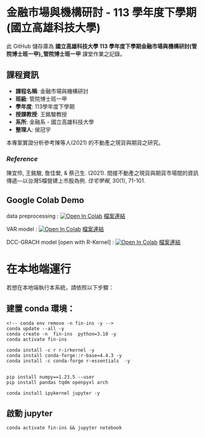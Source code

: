 # 金融市場與機構研討 - 113 學年度下學期 (國立高雄科技大學)


此 GitHub 儲存庫為 **國立高雄科技大學 113 學年度下學期金融市場與機構研討(管院博士班一甲)_管院博士班一甲** 課堂作業之記錄。

## 課程資訊
- **課程名稱**: 金融市場與機構研討
- **班級**: 管院博士班一甲
- **學年度**: 113學年度下學期
- **授課教授**: 王銘駿教授
- **系所**: 金融系 - 國立高雄科技大學
- **整理人**: 侯冠宇

本專案實證分析參考陳等人(2021) 的不動產之現貨與期貨之研究。

### *Reference*
陳宜伶, 王銘駿, 詹佳縈, & 蔡己生. (2021). 間接不動產之現貨與期貨市場間的資訊傳遞—以台灣5檔營建上市股為例. *住宅學報*, 30(1), 71-101.


## Google Colab Demo
data preprocessing : 
[![Open In Colab](https://colab.research.google.com/assets/colab-badge.svg)](https://colab.research.google.com/github/guanyuhoujeff/114_NKUST_Financial_Institution_Management/blob/main/colab/data_preprocessing.ipynb) [檔案連結](https://github.com/guanyuhoujeff/114_NKUST_Financial_Institution_Management/tree/main/colab/data_preprocessing.ipynb)

VAR model : 
[![Open In Colab](https://colab.research.google.com/assets/colab-badge.svg)](https://colab.research.google.com/github/guanyuhoujeff/114_NKUST_Financial_Institution_Management/blob/main/colab/VAR_model.ipynb) [檔案連結](https://github.com/guanyuhoujeff/114_NKUST_Financial_Institution_Management/tree/main/colab/VAR_model.ipynb) 

DCC-GRACH model [open with R-Kernel] : 
[![Open In Colab](https://colab.research.google.com/assets/colab-badge.svg)](https://colab.research.google.com/github/guanyuhoujeff/114_NKUST_Financial_Institution_Management/blob/main/colab/r_kernal_DCC_ARCH.ipynb) [檔案連結](https://github.com/guanyuhoujeff/114_NKUST_Financial_Institution_Management/tree/main/colab/r_kernal_DCC_ARCH.ipynb) 


# 在本地端運行

若想在本地端執行本系統，請依照以下步驟：

## 建置 conda 環境：
```
<!-- conda env remove -n fin-ins -y -->
conda update --all -y 
conda create -n  fin-ins  python=3.10 -y
conda activate fin-ins

conda install -c r r-irkernel -y
conda install conda-forge::r-base=4.4.3 -y
conda install -c conda-forge r-essentials  -y


pip install numpy==1.23.5 --user
pip install pandas tqdm openpyxl arch

conda install ipykernel jupyter -y
```
## 啟動 jupyter
```
conda activate fin-ins && jupyter notebook
```

